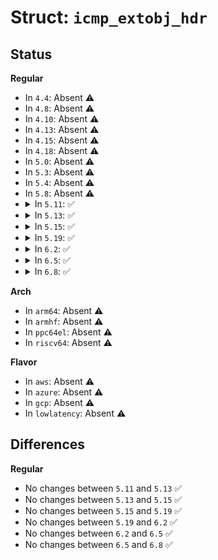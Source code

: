 # Struct: <code>icmp_extobj_hdr</code>

## Status
<b>Regular</b>
<ul>
<li>
In <code>4.4</code>: Absent ⚠️
</li>
<li>
In <code>4.8</code>: Absent ⚠️
</li>
<li>
In <code>4.10</code>: Absent ⚠️
</li>
<li>
In <code>4.13</code>: Absent ⚠️
</li>
<li>
In <code>4.15</code>: Absent ⚠️
</li>
<li>
In <code>4.18</code>: Absent ⚠️
</li>
<li>
In <code>5.0</code>: Absent ⚠️
</li>
<li>
In <code>5.3</code>: Absent ⚠️
</li>
<li>
In <code>5.4</code>: Absent ⚠️
</li>
<li>
In <code>5.8</code>: Absent ⚠️
</li>
<li>
<details>
<summary>In <code>5.11</code>: ✅</summary>

```c
struct icmp_extobj_hdr {
    __be16 length;
    __u8 class_num;
    __u8 class_type;
};
```
</details>
</li>
<li>
<details>
<summary>In <code>5.13</code>: ✅</summary>

```c
struct icmp_extobj_hdr {
    __be16 length;
    __u8 class_num;
    __u8 class_type;
};
```
</details>
</li>
<li>
<details>
<summary>In <code>5.15</code>: ✅</summary>

```c
struct icmp_extobj_hdr {
    __be16 length;
    __u8 class_num;
    __u8 class_type;
};
```
</details>
</li>
<li>
<details>
<summary>In <code>5.19</code>: ✅</summary>

```c
struct icmp_extobj_hdr {
    __be16 length;
    __u8 class_num;
    __u8 class_type;
};
```
</details>
</li>
<li>
<details>
<summary>In <code>6.2</code>: ✅</summary>

```c
struct icmp_extobj_hdr {
    __be16 length;
    __u8 class_num;
    __u8 class_type;
};
```
</details>
</li>
<li>
<details>
<summary>In <code>6.5</code>: ✅</summary>

```c
struct icmp_extobj_hdr {
    __be16 length;
    __u8 class_num;
    __u8 class_type;
};
```
</details>
</li>
<li>
<details>
<summary>In <code>6.8</code>: ✅</summary>

```c
struct icmp_extobj_hdr {
    __be16 length;
    __u8 class_num;
    __u8 class_type;
};
```
</details>
</li>
</ul>
<b>Arch</b>
<ul>
<li>
In <code>arm64</code>: Absent ⚠️
</li>
<li>
In <code>armhf</code>: Absent ⚠️
</li>
<li>
In <code>ppc64el</code>: Absent ⚠️
</li>
<li>
In <code>riscv64</code>: Absent ⚠️
</li>
</ul>
<b>Flavor</b>
<ul>
<li>
In <code>aws</code>: Absent ⚠️
</li>
<li>
In <code>azure</code>: Absent ⚠️
</li>
<li>
In <code>gcp</code>: Absent ⚠️
</li>
<li>
In <code>lowlatency</code>: Absent ⚠️
</li>
</ul>

## Differences
<b>Regular</b>
<ul>
<li>
No changes between <code>5.11</code> and <code>5.13</code> ✅
</li>
<li>
No changes between <code>5.13</code> and <code>5.15</code> ✅
</li>
<li>
No changes between <code>5.15</code> and <code>5.19</code> ✅
</li>
<li>
No changes between <code>5.19</code> and <code>6.2</code> ✅
</li>
<li>
No changes between <code>6.2</code> and <code>6.5</code> ✅
</li>
<li>
No changes between <code>6.5</code> and <code>6.8</code> ✅
</li>
</ul>
